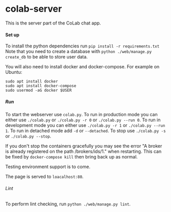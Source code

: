 # colab-server

This is the server part of the CoLab chat app.

#### Set up

To install the python dependencies run `pip install -r requirements.txt`
Note that you need to create a database with `python ./web/manage.py create_db` to be able
to store user data.

You will also need to install docker and docker-compose. For example on Ubuntu:
```
sudo apt install docker
sudo apt install docker-compose
sudo usermod -aG docker $USER
```


##### Run

To start the webserver use `colab.py`.
To run in production mode you can either use `./colab.py` or `./colab.py -r 0` or `./colab.py --run 0`.
To run in development mode you can either use `./colab.py -r 1` or `./colab.py --run 1`.
To run in detached mode add `-d` or `--detached`.
To stop use `./colab.py -s` or `./colab.py --stop`.

If you don't stop the containers gracefully you may see the error "A broker is already registered on the path /brokers/ids/1." when restarting. This can be fixed by `docker-compose kill` then bring back up as normal.

Testing environment support is to come.
 
The page is served to `loacalhost:80`.

###### Lint

To perform lint checking, run `python ./web/manage.py lint`.

